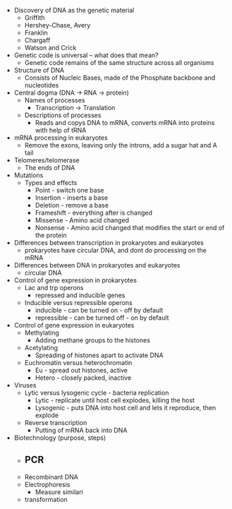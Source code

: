 -   Discovery of DNA as the genetic material
    -   Griffith
    -   Hershey-Chase, Avery
    -   Franklin
    -   Chargaff
    -   Watson and Crick
-   Genetic code is universal – what does that mean?
	- Genetic code remains of the same structure across all organisms
-   Structure of DNA
	- Consists of Nucleic Bases, made of the Phosphate backbone and nucleotides
-   Central dogma (DNA -> RNA -> protein)
    -   Names of processes
        - Transcription -> Translation
    -   Descriptions of processes
        - Reads and copys DNA to mRNA, converts mRNA into proteins with help of tRNA
-   mRNA processing in eukaryotes
	- Remove the exons, leaving only the introns, add a sugar hat and A tail
-   Telomeres/telomerase
	- The ends of DNA
-   Mutations
    -   Types and effects
        - Point - switch one base
        - Insertion - inserts a base
        - Deletion - remove a base
        - Frameshift - everything after is changed
        - Missense - Amino acid changed
        - Nonsense - Amino acid changed that modifies the start or end of the protein
-   Differences between transcription in prokaryotes and eukaryotes
	- prokaryotes have circular DNA, and dont do processing on the mRNA
-   Differences between DNA in prokaryotes and eukaryotes
	- circular DNA
-   Control of gene expression in prokaryotes
    -   Lac and trp operons
        - repressed and inducible genes
    -   Inducible versus repressible operons
        - inducible - can be turned on - off by default
        - repressible - can be turned off - on by default
-   Control of gene expression in eukaryotes
    -   Methylating
        - Adding methane groups to the histones
    -   Acetylating
        - Spreading of histones apart to activate DNA
    -   Euchromatin versus heterochromatin
        - Eu - spread out histones, active
        - Hetero - closely packed, inactive
-   Viruses
    -   Lytic versus lysogenic cycle - bacteria replication
        - Lytic - replicate until host cell explodes, killing the host
        - Lysogenic - puts DNA into host cell and lets it reproduce, then explode
    -   Reverse transcription
        - Putting of mRNA back into DNA
-   Biotechnology (purpose, steps)
    -   PCR
        - 
    -   Recombinant DNA
    -   Electrophoresis
        - Measure similari
    -   transformation